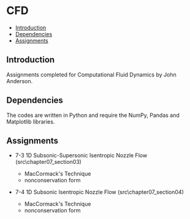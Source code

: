 # CFD

* [Introduction](#introduction)
* [Dependencies](#dependencies)
* [Assignments](#assignments)

## Introduction

Assignments completed for Computational Fluid Dynamics by John Anderson.

## Dependencies

The codes are written in Python and require the NumPy, Pandas and Matplotlib
libraries. 

## Assignments 

* 7-3 1D Subsonic-Supersonic Isentropic Nozzle Flow (src\chapter07_section03)
    * MacCormack's Technique
    * nonconservation form

* 7-4 1D Subsonic Isentropic Nozzle Flow (src\chapter07_section04)
    * MacCormack's Technique
    * nonconservation form
